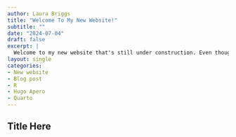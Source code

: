 ```yaml
---
author: Laura Briggs
title: "Welcome To My New Website!"
subtitle: ""
date: "2024-07-04"
draft: false
excerpt: |
  Welcome to my new website that's still under construction. Even though it's 2024, the site is built using R, blogdown, and Hugo Apero. Let me explain why this is totally on brand for me.
layout: single
categories:
- New website
- Blog post
- R
- Hugo Apero
- Quarto
---
```


## Title Here
